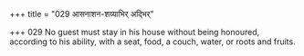 +++
title = "029 आसनाशन-शय्याभिर् अद्भिर्"

+++
029	No guest must stay in his house without being honoured, according to his ability, with a seat, food, a couch, water, or roots and fruits.
